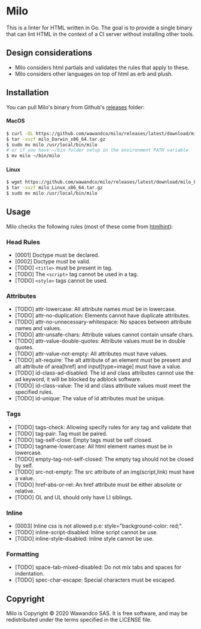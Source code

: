 # Milo

This is a linter for HTML written in Go. The goal is to provide a single binary that can lint HTML in the context of a CI server without installing other tools.

## Design considerations

- Milo considers html partials and validates the rules that apply to these.
- Milo considers other languages on top of html as erb and plush.

## Installation

You can pull Milo's binary from Github's [releases](https://github.com/wawandco/milo/releases) folder:

#### MacOS
```sh
$ curl -OL https://github.com/wawandco/milo/releases/latest/download/milo_Darwin_x86_64.tar.gz
$ tar -xvzf milo_Darwin_x86_64.tar.gz
$ sudo mv milo /usr/local/bin/milo
# or if you have ~/bin folder setup in the environment PATH variable
$ mv milo ~/bin/milo
```

#### Linux
```sh
$ wget https://github.com/wawandco/milo/releases/latest/download/milo_Linux_x86_64.tar.gz
$ tar -xvzf milo_Linux_x86_64.tar.gz
$ sudo mv milo /usr/local/bin/milo
```

## Usage

Milo checks the following rules (most of these come from [htmlhint](https://htmlhint.com/docs/user-guide/list-rules)):

### Head Rules

- [0001] Doctype must be declared.
- [0002] Doctype must be valid.
- [TODO] `<title>` must be present in tag.
- [TODO] The `<script>` tag cannot be used in a tag.
- [TODO] `<style>` tags cannot be used.

### Attributes

- [TODO] attr-lowercase: All attribute names must be in lowercase.
- [TODO] attr-no-duplication: Elements cannot have duplicate attributes.
- [TODO] attr-no-unnecessary-whitespace: No spaces between attribute names and values.
- [TODO] attr-unsafe-chars: Attribute values cannot contain unsafe chars.
- [TODO] attr-value-double-quotes: Attribute values must be in double quotes.
- [TODO] attr-value-not-empty: All attributes must have values.
- [TODO] alt-require: The alt attribute of an element must be present and alt attribute of area[href] and input[type=image] must have a value.
- [TODO] id-class-ad-disabled: The id and class attributes cannot use the ad keyword, it will be blocked by adblock software.
- [TODO] id-class-value: The id and class attribute values must meet the specified rules.
- [TODO] id-unique: The value of id attributes must be unique.

### Tags

- [TODO] tags-check: Allowing specify rules for any tag and validate that
- [TODO] tag-pair: Tag must be paired.
- [TODO] tag-self-close: Empty tags must be self closed.
- [TODO] tagname-lowercase: All html element names must be in lowercase.
- [TODO] empty-tag-not-self-closed: The empty tag should not be closed by self.
- [TODO] src-not-empty: The src attribute of an img(script,link) must have a value.
- [TODO] href-abs-or-rel: An href attribute must be either absolute or relative.
- [TODO] OL and UL should only have LI siblings.

### Inline
- [0003] Inline css is not allowed p.e: style="background-color: red;".
- [TODO] inline-script-disabled: Inline script cannot be use.
- [TODO] inline-style-disabled: Inline style cannot be use.

### Formatting

- [TODO] space-tab-mixed-disabled: Do not mix tabs and spaces for indentation.
- [TODO] spec-char-escape: Special characters must be escaped.


## Copyright

Milo is Copyright © 2020 Wawandco SAS. It is free software, and may be redistributed under the terms specified in the LICENSE file.


